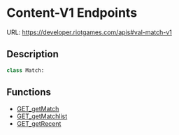 # Content-V1 Endpoints
URL: https://developer.riotgames.com/apis#val-match-v1

## Description
```py
class Match:
```
## Functions
- [GET_getMatch](https://github.com/Jet612/valaw/tree/main/docs/examples/Match-V1/GET_getMatch.md)
- [GET_getMatchlist](https://github.com/Jet612/valaw/tree/main/docs/examples/Match-V1/GET_getMatchlist.md)
- [GET_getRecent](https://github.com/Jet612/valaw/tree/main/docs/examples/Match-V1/GET_getRecent.md)